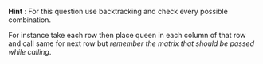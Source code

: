 **Hint** : For this question use backtracking and check every possible combination.

For instance take each row then place queen in each column of that row and call same for next row but *remember the matrix that should be passed while calling*.
